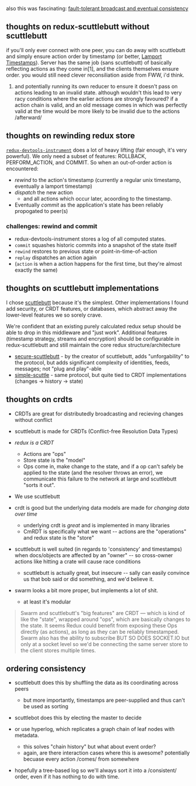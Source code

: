 
also this was fascinating:
[fault-tolerant broadcast and eventual consistency](http://courses.cs.washington.edu/courses/cse552/97wi/Papers/Isis/html/sld032.htm)

## thoughts on redux-scuttlebutt without scuttlebutt

if you'll only ever connect with one peer, you can do away with scuttlebutt and
simply ensure action order by timestamp (or better,
[Lamport Timestamps](https://en.wikipedia.org/wiki/Lamport_timestamps)). Server
has the same job (sans scuttlebutt) of basically reflecting actions as they come
in[1], and the clients themselves ensure order. you would still need clever
reconsiliation aside from FWW, i'd think.

1. and potentially running its own reducer to ensure it doesn't pass on actions
  leading to an invalid state.
  although wouldn't this lead to very racy conditions where the earlier actions
  are strongly favoured? if a action chain is valid, and an old message comes in
  which was perfectly valid at the time would be more likely to be invalid due
  to the actions /afterward/

## thoughts on rewinding redux store

[`redux-devtools-instrument`](https://github.com/zalmoxisus/redux-devtools-instrument/blob/master/src/instrument.js)
does a lot of heavy lifting (fair enough, it's very powerful). We only need a
subset of features: ROLLBACK, PERFORM_ACTION, and COMMIT. So when an
out-of-order action is encountered:

* *rewind* to the action's timestamp (currently a regular unix timestamp,
  eventually a lamport timestamp)
* *dispatch* the new action
  * and all actions which occur later, acoording to the timestamp.
* Eventually *commit* as the application's state has been reliably propogated
  to peer(s)

### challenges: rewind and commit

* redux-devtools-instrument stores a log of all computed states.
* `commit` squashes historic commits into a snapshot of the state itself
* `rewind` restores to previous state or point-in-time-of-action
* `replay` dispatches an action again
* (`action` is when a action happens for the first time, but they're almost
  exactly the same)


## thoughts on scuttlebutt implementations

I chose [scuttlebutt](https://github.com/dominictarr/scuttlebutt) because it's
the simplest. Other implementations I found add security, or CRDT features, or
databases, which abstract away the lower-level features we so sorely crave.

We're confident that an existing purely calculated redux setup should be able to
drop in this middleware and "just work". Additional features (timestamp
strategy, streams and encryption) should be configurable in redux-scuttlebutt
and still maintain the core redux structure/architecture

* [secure-scuttlebutt](https://github.com/dominictarr/secure-scuttlebutt) -
  by the creator of scuttlebutt, adds "unforgability" to the protocol, but adds
  significant complexity of identities, feeds, messages; not "plug and
  play"-able
* [simple-scuttle](https://github.com/AWinterman/simple-scuttle) - same
  protocol, but quite tied to CRDT implementations (changes -> history -> state)

## thoughts on crdts

* CRDTs are great for distributedly broadcasting and recieving changes without
  conflict
* scuttlebutt is made for CRDTs (Conflict-free Resolution Data Types)
* _redux is a CRDT_
  * Actions are "ops"
  * Store state is the "model"
  * Ops come in, make change to the state, and if a op can't safely be applied
    to the state (and the resolver throws an error), we communicate this failure
    to the network at large and scuttlebutt "sorts it out".
* We use scuttlebutt

* crdt is good but the underlying data models are made for *changing data over
  time*
  * underlying crdt is *great* and is implemented in many libraries
  * CmRDT is specifically what we want -- actions are the "operations" and
    redux state is the "store"
* scuttlebutt is well suited (in regards to 'consistency' and timestamps) when docs/objects
  are affected by an "owner" -- so cross-owner actions like hitting a crate will cause race
  conditions
  * scuttlebutt is actually great, but insecure -- sally can easily convince us
    that bob said or did something, and we'd believe it.
* swarm looks a bit more proper, but implements a lot of shit.
  * at least it's modular

> Swarm and scuttlebutt's "big features" are CRDT — which is kind of like the "state", wrapped around "ops", which are basically changes to the state. It seems Redux could benefit from exposing these Ops directly (as actions), as long as they can be reliably timestamped. Swarm also has the ability to subscribe BUT SO DOES
SOCKET.IO but only at a socket level so we'd be connecting the same server store
to the client stores multiple times.


## ordering consistency

* scuttlebutt does this by shuffling the data as its coordinating across peers
  * but more importantly, timestamps are peer-supplied and thus can't be used
    as sorting
* scuttlebot does this by electing the master to decide
* or use hyperlog, which replicates a graph chain of leaf nodes with metadata.
  * this solves "chain history" but what about event order?
  * again, are there interaction cases where this is awesome? potentially becuase
    every action /comes/ from somewhere

* hopefully a tree-based log so we'll always sort it into a /consistent/ order, even
  if it has nothing to do with time.
